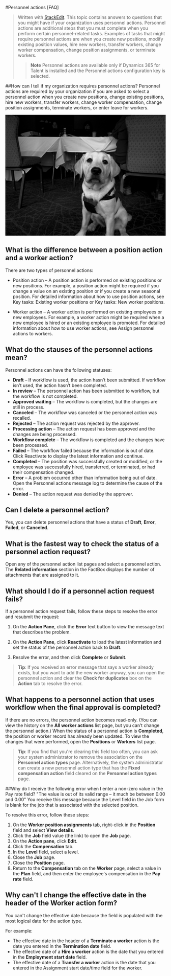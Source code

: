 #Personnel actions [FAQ]


> Written with [StackEdit](https://stackedit.io/).
> This topic contains answers to questions that you might have if your organization uses personnel actions. Personnel actions are additional steps that you must complete when you perform certain personnel-related tasks. Examples of tasks that might require personnel actions are when you create new positions, modify existing position values, hire new workers, transfer workers, change worker compensation, change position assignments, or terminate workers. 
> 
> >**Note**
> >Personnel actions are available only if Dynamics 365 for Talent is installed and the Personnel actions configuration key is selected. 

##How can I tell if my organization requires personnel actions?
Personnel actions are required by your organization if you are asked to select a personnel action when you create new positions, change existing positions, hire new workers, transfer workers, change worker compensation, change position assignments, terminate workers, or enter leave for workers. 

![Ella goes to work](media/5020242-2.jpg)

## What is the difference between a position action and a worker action?

There are two types of personnel actions: 

 - Position action – A position action is performed on existing positions or new positions. For example, a position action might be required if you change a value on an existing position or if you create a new seasonal position. For detailed information about how to use position actions, see Key tasks: Existing worker positions or Key tasks: New worker positions. 

 - Worker action – A worker action is performed on existing employees or new employees. For example, a worker action might be required when a new employee is hired or an existing employee is promoted. For detailed information about how to use worker actions, see Assign personnel actions to workers. 

## What do the stauses of the personnel actions mean?
Personnel actions can have the following statuses: 

 - **Draft** – If workflow is used, the action hasn’t been submitted. If workflow isn’t used, the action hasn’t been completed. 
 -  **In review** – The personnel action has been submitted to workflow, but the workflow is not completed. 
 - **Approved waiting** – The workflow is completed, but the changes are still in process.
 - **Canceled** – The workflow was canceled or the personnel action was recalled.
 - **Rejected** – The action request was rejected by the approver. 
 - **Processing action** – The action request has been approved and the changes are being processed.
 - **Workflow complete** – The workflow is completed and the changes have been processed.
 - **Failed** – The workflow failed because the information is out of date. Click Reactivate to display the latest information and continue.
 - **Completed** – The position was successfully created or modified, or the employee was successfully hired, transferred, or terminated, or had their compensation changed. 
 - **Error** – A problem occurred other than information being out of date. Open the Personnel actions message log to determine the cause of the error.
 - **Denied** – The action request was denied by the approver. 

## Can I delete a personnel action?
Yes, you can delete personnel actions that have a status of **Draft**, **Error**, **Failed**, or **Canceled**.

## What is the fastest way to check the status of a personnel action request?
Open any of the personnel action list pages and select a personnel action. The **Related information** section in the FactBox displays the number of attachments that are assigned to it. 

## What should I do if a personnel action request fails?
If a personnel action request fails, follow these steps to resolve the error and resubmit the request: 

 1. On the **Action Pane**, click the **Error** text button to view the message
    text that describes the problem.  
    
 2. On the **Action Pane**, click **Reactivate** to load the latest information and set the status of the personnel action back to **Draft**.  
    
 3. Resolve the error, and then click **Complete** or **Submit**.

> **Tip**:
> If you received an error message that says a worker already exists, but you want to add the new worker anyway, you can open the personnel action and clear the **Check for duplicates** box on the **Action** tab to resolve the error. 

## What happens to a personnel action that uses workflow when the final approval is completed? 
If there are no errors, the personnel action becomes read-only. (You can view the history on the **All worker actions** list page, but you can’t change the personnel action.) When the status of a personnel action is **Completed**, the position or worker record has already been updated. To view the changes that were performed, open the **Positions** or **Workers** list page.

>**Tip**:
>If you find that you're clearing this field too often, you can ask your system administrator to remove the association on the **Personnel action types** page. Alternatively, the system administrator can create a new personnel action type that has the **Fixed compensation action** field cleared on the **Personnel action types** page. 

##Why do I receive the following error when I enter a non-zero value in the Pay rate field? "The value is out of its valid range – it much be between 0.00 and 0.00" 
You receive this message because the Level field in the Job form is blank for the job that is associated with the selected position. 

To resolve this error, follow these steps: 

 1. On the **Worker position assignments** tab, right-click in the **Position** field and select **View details**. 
 2. Click the **Job** field value (the link) to open the **Job** page. 
 3. On the **Action pane**, click **Edit**.
 4. Click the **Compensation** tab. 
 5. In the **Level** field, select a level. 
 6. Close the **Job** page. 
 7. Close the **Position** page. 
 8. Return to the **Compensation** tab on the **Worker** page, select a value in the **Plan** field, and then enter the employee's compensation in the **Pay rate** field. 

## Why can't I change the effective date in the header of the Worker action form?
You can't change the effective date because the field is populated with the most logical date for the action type.

For example: 

 - The effective date in the header of a **Terminate a worker** action is the date you entered in the **Termination date** field. 
 - The effective date of a **Hire a worker** action is the date that you entered in the **Employment start date** field. 
 - The effective date of a **Transfer a worker** action is the date that you entered in the Assignment start date/time field for the worker. 

   
  
